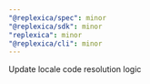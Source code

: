 ```yaml
---
"@replexica/spec": minor
"@replexica/sdk": minor
"replexica": minor
"@replexica/cli": minor
---
```


Update locale code resolution logic
